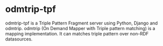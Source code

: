 # odmtrip-tpf

odmtrip-tpf is a Triple Pattern Fragment server using Python, Django and odmtrip.
odmtrip (On Demand Mapper with Triple pattern matching) is a mapping implementation. It can matches triple pattern over non-RDF datasources.
